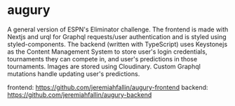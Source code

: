 # augury
A general version of ESPN's Eliminator challenge. The frontend is made with Nextjs and urql for Graphql requests/user authentication and is styled using styled-components. The backend (written with TypeScript) uses Keystonejs as the Content Management System to store user's login credentials, tournaments they can compete in, and user's predictions in those tournaments. Images are stored using Cloudinary. Custom Graphql mutations handle updating user's predictions.


frontend: https://github.com/jeremiahfallin/augury-frontend
backend: https://github.com/jeremiahfallin/augury-backend

